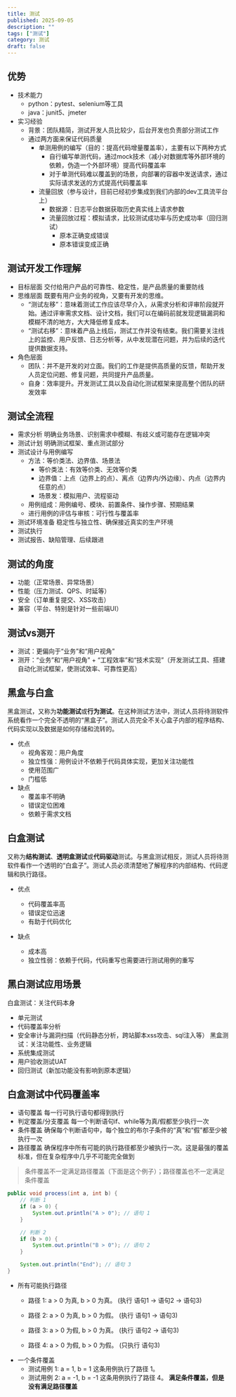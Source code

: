 ```yaml
---
title: 测试
published: 2025-09-05
description: ""
tags: ["测试"]
category: 测试
draft: false
---
```

## 优势
- 技术能力
  + python：pytest、selenium等工具
  + java：junit5、jmeter
- 实习经验
  + 背景：团队精简，测试开发人员比较少，后台开发也负责部分测试工作
  + 通过两方面来保证代码质量
    + 单测用例的编写（目的：提高代码增量覆盖率），主要有以下两种方式
      + 自行编写单测代码，通过mock技术（减小对数据库等外部环境的依赖，伪造一个外部环境）提高代码覆盖率
      + 对于单测代码难以覆盖到的场景，向部署的容器中发送请求，通过实际请求发送的方式提高代码覆盖率
    + 流量回放（参与设计，目前已经初步集成到我们内部的dev工具流平台上）
      + 数据源：日志平台数据获取历史真实线上请求参数
      + 流量回放过程：模拟请求，比较测试成功率与历史成功率（回归测试）
        + 原本正确变成错误
        + 原本错误变成正确

## 测试开发工作理解
- 目标层面
  交付给用户产品的可靠性、稳定性，是产品质量的重要防线
- 思维层面
  既要有用户业务的视角，又要有开发的思维。
  - “测试左移”：意味着测试工作应该尽早介入，从需求分析和评审阶段就开始。通过评审需求文档、设计文档，我们可以在编码前就发现逻辑漏洞和模糊不清的地方，大大降低修复成本。
  - “测试右移”：意味着产品上线后，测试工作并没有结束。我们需要关注线上的监控、用户反馈、日志分析等，从中发现潜在问题，并为后续的迭代提供数据支持。
- 角色层面
  + 团队：并不是开发的对立面。我们的工作是提供高质量的反馈，帮助开发人员定位问题、修复问题，共同提升产品质量。
  + 自身：效率提升。开发测试工具以及自动化测试框架来提高整个团队的研发效率


## 测试全流程
- 需求分析
  明确业务场景、识别需求中模糊、有歧义或可能存在逻辑冲突
- 测试计划
  明确测试框架、重点测试部分
- 测试设计与用例编写
  - 方法：等价类法、边界值、场景法
    + 等价类法：有效等价类、无效等价类
    + 边界值：上点（边界上的点）、离点（边界内/外边缘）、内点（边界内任意的点）
    + 场景发：模拟用户、流程驱动
  - 用例组成：用例编号、模块、前置条件、操作步骤、预期结果
  - 进行用例的评估与审核：可行性与覆盖率
- 测试环境准备
  稳定性与独立性、确保接近真实的生产环境
- 测试执行
- 测试报告、缺陷管理、后续跟进

## 测试的角度
- 功能（正常场景、异常场景）
- 性能（压力测试、QPS、时延等）
- 安全（订单重复提交、XSS攻击）
- 兼容（平台、特别是针对一些前端UI）

## 测试vs测开
- 测试：更偏向于“业务”和“用户视角”
- 测开：“业务”和“用户视角” + “工程效率”和“技术实现”（开发测试工具、搭建自动化测试框架，使测试效率、可靠性更高）


## 黑盒与白盒
黑盒测试，又称为**功能测试**或**行为测试**。在这种测试方法中，测试人员将待测软件系统看作一个完全不透明的“黑盒子”。测试人员完全不关心盒子内部的程序结构、代码实现以及数据是如何存储和流转的。
- 优点
  + 视角客观：用户角度
  + 独立性强：用例设计不依赖于代码具体实现，更加关注功能性
  + 使用范围广
  + 门槛低
- 缺点
  + 覆盖率不明确
  + 错误定位困难
  + 依赖于需求文档


## 白盒测试
又称为**结构测试**、**透明盒测试**或**代码驱动**测试。与黑盒测试相反，测试人员将待测软件看作一个透明的“白盒子”。测试人员必须清楚地了解程序的内部结构、代码逻辑和执行路径。
- 优点
  + 代码覆盖率高
  + 错误定位迅速
  + 有助于代码优化
  
- 缺点
  + 成本高
  + 独立性弱：依赖于代码，代码重写也需要进行测试用例的重写



## 黑白测试应用场景
白盒测试：关注代码本身
- 单元测试
- 代码覆盖率分析
- 安全审计与漏洞扫描（代码静态分析，跨站脚本xss攻击、sql注入等）
黑盒测试：关注功能性、业务逻辑
- 系统集成测试
- 用户验收测试UAT
- 回归测试（新加功能没有影响到原本逻辑）


## 白盒测试中代码覆盖率
- 语句覆盖
  每一行可执行语句都得到执行
- 判定覆盖/分支覆盖
  每一个判断语句if、while等为真/假都至少执行一次
- 条件覆盖
  确保每个判断语句中，每个独立的布尔子条件的“真”和“假”都至少被执行一次
- 路径覆盖
  确保程序中所有可能的执行路径都至少被执行一次。这是最强的覆盖标准，但在复杂程序中几乎不可能完全做到
> 条件覆盖不一定满足路径覆盖（下面是这个例子）；路径覆盖也不一定满足条件覆盖
```java
public void process(int a, int b) {
    // 判断 1
    if (a > 0) {
        System.out.println("A > 0"); // 语句 1
    }

    // 判断 2
    if (b > 0) {
        System.out.println("B > 0"); // 语句 2
    }

    System.out.println("End"); // 语句 3
}
```
- 所有可能执行路径
    - 路径 1: a > 0 为真, b > 0 为真。 (执行 语句1 -> 语句2 -> 语句3)

    - 路径 2: a > 0 为真, b > 0 为假。 (执行 语句1 -> 语句3)

    - 路径 3: a > 0 为假, b > 0 为真。 (执行 语句2 -> 语句3)

    - 路径 4: a > 0 为假, b > 0 为假。 (只执行 语句3)
- 一个条件覆盖
    - 测试用例 1: a = 1, b = 1
      这条用例执行了路径 1。
    - 测试用例 2: a = -1, b = -1
      这条用例执行了路径 4。
    **满足条件覆盖，但是没有满足路径覆盖**

